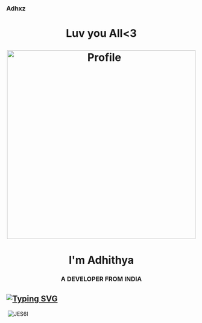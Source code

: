 ### Adhxz



<h1> <p align="center">Luv you All<3

<p align="center">
  <a href="https://www.instagram.com/https://instagram.com/jes6i.fx/"><img src="https://ibb.co/kJBy0fD" width="500" alt="Profile"/> </a> 
</p>


                                           
                                           
<h1 align="center">I'm Adhithya</h1>
<h3 align="center">A DEVELOPER FROM INDIA</h3>
  
  ## [![Typing SVG](https://readme-typing-svg.herokuapp.com?font=Rockstar-ExtraBold&color=F33A6A&lines=WELCOME+TO+JESTI+GIT;CREATED+BY+ADHI+8x;I+AM+AN+EDITOR+JOIN+DISCORD+FOR+MORE)](https://git.io/typing-svg)




<p>&nbsp;<img align="center" src="https://github-readme-stats.vercel.app/api?username=JES6I&show_icons=true&locale=en" alt="JES6I" /></p>
